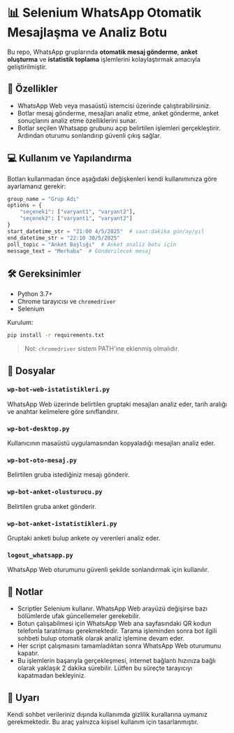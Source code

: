 # 📊 Selenium WhatsApp Otomatik Mesajlaşma ve Analiz Botu

Bu repo, WhatsApp gruplarında **otomatik mesaj gönderme**, **anket oluşturma** ve **istatistik toplama** işlemlerini kolaylaştırmak amacıyla geliştirilmiştir.

## 🚀 Özellikler

- WhatsApp Web veya masaüstü istemcisi üzerinde çalıştırabilirsiniz.
- Botlar mesaj gönderme, mesajları analiz etme, anket gönderme, anket sonuçlarını analiz etme özelliklerini sunar.
- Botlar seçilen Whatsapp grubunu açıp belirtilen işlemleri gerçekleştirir. Ardından oturumu sonlandırıp güvenli çıkış sağlar.

## 💻 Kullanım ve Yapılandırma

Botları kullanmadan önce aşağıdaki değişkenleri kendi kullanımınıza göre ayarlamanız gerekir:

```python
group_name = "Grup Adı"
options = {
    "seçenek1": ["varyant1", "varyant2"],
    "seçenek2": ["varyant1", "varyant2"]
}
start_datetime_str = "21:00 4/5/2025"  # saat:dakika gün/ay/yıl
end_datetime_str = "22:10 30/5/2025"
poll_topic = "Anket Başlığı"  # Anket analiz botu için
message_text = "Merhaba"  # Gönderilecek mesaj
```

## 🛠️ Gereksinimler

- Python 3.7+
- Chrome tarayıcısı ve `chromedriver`
- Selenium

Kurulum:

```bash
pip install -r requirements.txt
```

> Not: `chromedriver` sistem PATH'ine eklenmiş olmalıdır.

## 📁 Dosyalar

### `wp-bot-web-istatistikleri.py`
WhatsApp Web üzerinde belirtilen gruptaki mesajları analiz eder, tarih aralığı ve anahtar kelimelere göre sınıflandırır.

### `wp-bot-desktop.py`
Kullanıcının masaüstü uygulamasından kopyaladığı mesajları analiz eder.

### `wp-bot-oto-mesaj.py`
Belirtilen gruba istediğiniz mesajı gönderir.

### `wp-bot-anket-olusturucu.py`
Belirtilen gruba anket gönderir.

### `wp-bot-anket-istatistikleri.py`
Gruptaki anketi bulup ankete oy verenleri analiz eder.

### `logout_whatsapp.py`
WhatsApp Web oturumunu güvenli şekilde sonlandırmak için kullanılır.

## 📌 Notlar

- Scriptler Selenium kullanır. WhatsApp Web arayüzü değişirse bazı bölümlerde ufak güncellemeler gerekebilir.
- Botun çalışabilmesi için WhatsApp Web ana sayfasındaki QR kodun telefonla taratılması gerekmektedir. Tarama işleminden sonra bot ilgili sohbeti bulup otomatik olarak analiz işlemine devam eder. 
- Her script çalışmasını tamamladıktan sonra WhatsApp Web oturumunu kapatır.
- Bu işlemlerin başarıyla gerçekleşmesi, internet bağlantı hızınıza bağlı olarak yaklaşık 2 dakika sürebilir. Lütfen bu süreçte tarayıcıyı kapatmadan bekleyiniz.


## 🔐 Uyarı

Kendi sohbet verileriniz dışında kullanımda gizlilik kurallarına uymanız gerekmektedir. Bu araç yalnızca kişisel kullanım için tasarlanmıştır.
